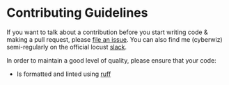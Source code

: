 Contributing Guidelines
=======================

If you want to talk about a contribution before you start writing code & making a pull request, please [file an issue](https://github.com/SvenskaSpel/locust-swarm/issues/new). You can also find me (cyberwiz) semi-regularly on the official locust [slack](https://locustio.slack.com).

In order to maintain a good level of quality, please ensure that your code:

* Is formatted and linted using [ruff](https://docs.astral.sh/ruff/)